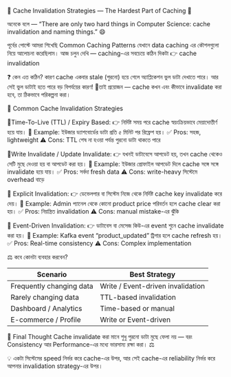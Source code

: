 🧠 Cache Invalidation Strategies — The Hardest Part of Caching 🧩

অনেকে বলে —
“There are only two hard things in Computer Science:
cache invalidation and naming things.” 😄

পূর্বের পোস্টে আমরা শিখেছি Common Caching Patterns যেখানে data caching এর কৌশলগুলো নিয়ে আলোচনা করেছিলাম। আজ চলুন দেখি — caching-এর সবচেয়ে কঠিন দিকটা 👉 cache invalidation

❓ কেন এত কঠিন?
কারণ cache একবার stale (পুরনো) হয়ে গেলে অ্যাপ্লিকেশন ভুল ডাটা দেখাতে পারে। আর সেই ভুল ডাটাই হতে পারে বড় বিপর্যয়ের কারণ! 🚨তাই প্রয়োজন — cache কখন এবং কীভাবে invalidate করা হবে, তা ঠিকভাবে পরিকল্পনা করা।

🧩 Common Cache Invalidation Strategies

🔹Time-To-Live (TTL) / Expiry Based:
👉 নির্দিষ্ট সময় পরে cache স্বয়ংক্রিয়ভাবে মেয়াদোত্তীর্ণ হয়ে যায়।
📌 Example:
ইউজার ড্যাশবোর্ডের ডাটা প্রতি ৫ মিনিট পর রিফ্রেশ হয়।
✅ Pros: সহজ, lightweight
⚠️ Cons: TTL শেষ না হওয়া পর্যন্ত পুরনো ডাটা থাকতে পারে

🔹Write Invalidate / Update Invalidate:
👉 যখনই ডাটাবেসে আপডেট হয়, তখন cache থেকেও সেটি মুছে দেওয়া হয় বা আপডেট করা হয়।
📌 Example:
ইউজার প্রোফাইল আপডেট দিলে cache সঙ্গে সঙ্গে invalidate হয়ে যায়।
✅ Pros: সর্বদা fresh data
⚠️ Cons: write-heavy সিস্টেমে overhead বাড়ে

🔹 Explicit Invalidation:
👉 ডেভেলপার বা সিস্টেম নিজে থেকে নির্দিষ্ট cache key invalidate করে দেয়।
📌 Example:
Admin প্যানেল থেকে কোনো product price পরিবর্তন হলে cache clear করা হয়।
✅ Pros: নিয়ন্ত্রিত invalidation
⚠️ Cons: manual mistake-এর ঝুঁকি

🔹 Event-Driven Invalidation:
👉 ডাটাবেস বা মেসেজ কিউ-এর event শুনে cache invalidate করা হয়।
📌 Example:
Kafka event “product_updated” ট্রিগার হলে cache refresh হয়।
✅ Pros: Real-time consistency
⚠️ Cons: Complex implementation

⚖️ কবে কোনটা ব্যবহার করবেন?

| Scenario         | Best Strategy           |
| ------------------------ | --------------------------------- |
| Frequently changing data | Write / Event-driven invalidation |
| Rarely changing data   | TTL-based invalidation      |
| Dashboard / Analytics  | Time-based or manual       |
| E-commerce / Profile   | Write or Event-driven       |

💬 Final Thought
Cache invalidate করা মানে শুধু পুরনো ডাটা মুছে ফেলা নয় — বরং Consistency আর Performance-এর মধ্যে ভারসাম্য রক্ষা করা। ⚖️

💡 একটা সিস্টেমের speed নির্ভর করে cache-এর উপর,
আর সেই cache-এর reliability নির্ভর করে আপনার invalidation strategy-এর উপর।
